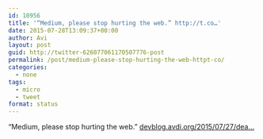 ```yaml
---
id: 10956
title: '“Medium, please stop hurting the web.” http://t.co…'
date: 2015-07-28T13:09:37+00:00
author: Avi
layout: post
guid: http://twitter-626077061170507776-post
permalink: /post/medium-please-stop-hurting-the-web-httpt-co/
categories:
  - none
tags:
  - micro
  - tweet
format: status
---
```

“Medium, please stop hurting the web.” [devblog.avdi.org/2015/07/27/dea…](http://devblog.avdi.org/2015/07/27/dear-medium-please-stop-hurting-the-web/)